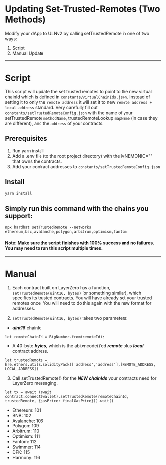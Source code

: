 # Updating Set-Trusted-Remotes (Two Methods)

Modify your dApp to ULNv2 by calling setTrustedRemote in one of two ways:

1. Script
2. Manual Update
---
# Script
This script will update the set trusted remotes to point to the new virtual chainId which is defined in `constants/virtualChainIds.json`. Instead of setting it to only the `remote address` it will set it to new `remote address + local address` standard.
Very carefully fill out `constants/setTrustedRemoteConfig.json` with the name of your setTrustedRemote `methodName`, trustedRemoteLookup `mapName` (in case they are different), and the `address` of your contracts.

## Prerequisites

1. Run yarn install
2. Add a .env file (to the root project directory) with the MNEMONIC="" that owns the contracts.
3. Add your contract addresses to `constants/setTrustedRemoteConfig.json`

## Install
`yarn install`

## Simply run this command with the chains you support:
`npx hardhat setTrustedRemote --networks ethereum,bsc,avalanche,polygon,arbitrum,optimism,fantom`
#### Note: Make sure the script finishes with 100% success and no failures. You may need to run this script multiple times.

---
# Manual
1. Each contract built on LayerZero has a function, `setTrustedRemote(uint16, bytes)` (or something similar), which specifies its trusted contracts. You will have already set your trusted remotes once. You will need to do this again with the new format for addresses.


2. `setTrustedRemote(uint16, bytes)` takes two parameters:
- ***uint16*** chainId

`let remoteChainId = BigNumber.from(remoteId);`

- A 40-byte ***bytes***, which is the abi.encode()’ed ***remote*** plus ***local*** contract address.

`let trustedRemote = hre.ethers.utils.solidityPack(['address','address'],[REMOTE_ADDRESS, LOCAL_ADDRESS])`

3. Call setTrustedRemote() for the ***NEW chainIds*** your contracts need for LayerZero messaging.

`let tx = await (await contract.connect(wallet).setTrustedRemote(remoteChainId, trustedRemote, {gasPrice: finalGasPrice})).wait()`

- Ethereum: 101
- BNB: 102
- Avalanche: 106
- Polygon: 109
- Arbitrum: 110
- Optimism: 111
- Fantom: 112
- Swimmer: 114
- DFK: 115
- Harmony: 116